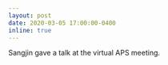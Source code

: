 ```yaml
---
layout: post
date: 2020-03-05 17:00:00-0400
inline: true
---
```


Sangjin gave a talk at the virtual APS meeting.

